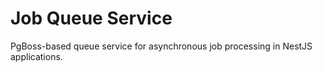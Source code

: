 # Job Queue Service

PgBoss-based queue service for asynchronous job processing in NestJS applications.
